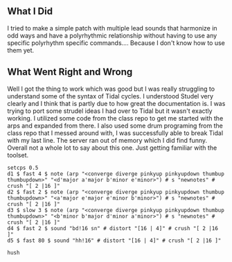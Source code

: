 ## What I Did

I tried to make a simple patch with multiple lead sounds that harmonize in odd ways and have a polyrhythmic relationship without having to use any specific polyrhythm specific commands.... Because I don't know how to use them yet.

## What Went Right and Wrong

Well I got the thing to work which was good but I was really struggling to understand some of the syntax of Tidal cycles. I understood Studel very clearly and I think that is partly due to how great the documentation is. I was trying to port some strudel ideas I had over to Tidal but it wasn't exactly working. I utilized some code from the class repo to get me started with the arps and expanded from there. I also used some drum programing from the class repo that I messed around with,
I was successfully able to break Tidal with my last line. The server ran out of memory which I did find funny. Overall not a whole lot to say about this one. Just getting familiar with the toolset.


```
setcps 0.5
d1 $ fast 4 $ note (arp "<converge diverge pinkyup pinkyupdown thumbup thumbupdown>" "<d'major a'major b'minor e'minor>") # s "newnotes" # crush "[ 2 |16 ]"
d2 $ fast 2 $ note (arp "<converge diverge pinkyup pinkyupdown thumbup thumbupdown>" "<a'major e'major e'minor b'minor>") # s "newnotes" # crush "[ 2 |16 ]"
d3 $ slow 3 $ note (arp "<converge diverge pinkyup pinkyupdown thumbup thumbupdown>" "<b'minor b'major d'minor a'minor>") # s "newnotes" # crush "[ 2 |16 ]"
d4 $ fast 2 $ sound "bd!16 sn" # distort "[16 | 4]" # crush "[ 2 |16 ]"
d5 $ fast 80 $ sound "hh!16" # distort "[16 | 4]" # crush "[ 2 |16 ]"

hush

```
